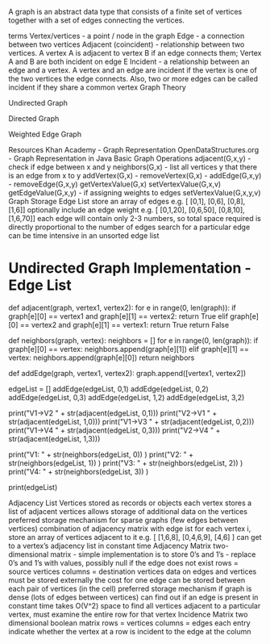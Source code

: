 A graph is an abstract data type that consists of a finite set of vertices together with a set of edges connecting the vertices.

terms
Vertex/vertices - a point / node in the graph
Edge - a connection between two vertices
Adjacent (coincident) - relationship between two vertices. A vertex A is adjacent to vertex B if an edge connects them; Vertex A and B are both incident on edge E
Incident - a relationship between an edge and a vertex. A vertex and an edge are incident if the vertex is one of the two vertices the edge connects. Also, two or more edges can be called incident if they share a common vertex
Graph Theory

Undirected Graph

Directed Graph

Weighted Edge Graph

Resources
Khan Academy - Graph Representation
OpenDataStructures.org - Graph Representation in Java
Basic Graph Operations
adjacent(G,x,y) - check if edge between x and y
neighbors(G,x) - list all vertices y that there is an edge from x to y
addVertex(G,x) -
removeVertex(G,x) -
addEdge(G,x,y) -
removeEdge(G,x,y)
getVertexValue(G,x)
setVertexValue(G,x,v)
getEdgeValue(G,x,y) - if assigning weights to edges
setVertexValue(G,x,y,v)
Graph Storage
Edge List
store an array of edges e.g.
 [ [0,1], [0,6], [0,8], [1,6]]
optionally include an edge weight e.g.
 [ [0,1,20], [0,6,50], [0,8,10], [1,6,70]]
each edge will contain only 2-3 numbers, so total space required is directly proportional to the number of edges
search for a particular edge can be time intensive in an unsorted edge list
# Undirected Graph Implementation - Edge List
def adjacent(graph, vertex1, vertex2):
    for e in range(0, len(graph)):
        if graph[e][0] == vertex1 and graph[e][1] == vertex2:
            return True
        elif graph[e][0] == vertex2 and graph[e][1] == vertex1:
            return True
    return False

def neighbors(graph, vertex):
    neighbors = []
    for e in range(0, len(graph)):
        if graph[e][0] == vertex:
            neighbors.append(graph[e][1])
        elif graph[e][1] == vertex:
            neighbors.append(graph[e][0])
    return neighbors

def addEdge(graph, vertex1, vertex2):
    graph.append([vertex1, vertex2])

edgeList = []
addEdge(edgeList, 0,1)
addEdge(edgeList, 0,2)
addEdge(edgeList, 0,3)
addEdge(edgeList, 1,2)
addEdge(edgeList, 3,2)

print("V1->V2 " + str(adjacent(edgeList, 0,1)))
print("V2->V1 " + str(adjacent(edgeList, 1,0)))
print("V1->V3 " + str(adjacent(edgeList, 0,2)))
print("V1->V4 " + str(adjacent(edgeList, 0,3)))
print("V2->V4 " + str(adjacent(edgeList, 1,3)))

print("V1: " + str(neighbors(edgeList, 0)) )
print("V2: " + str(neighbors(edgeList, 1)) )
print("V3: " + str(neighbors(edgeList, 2)) )
print("V4: " + str(neighbors(edgeList, 3)) )

print(edgeList)

Adjacency List
Vertices stored as records or objects
each vertex stores a list of adjacent vertices
allows storage of additional data on the vertices
preferred storage mechanism for sparse graphs (few edges between vertices)
combination of adjacency matrix with edge ist
for each vertex i, store an array of vertices adjacent to it e.g.
[ [1,6,8],
  [0,4,6,9],
  [4,6] ]
can get to a vertex’s adjacency list in constant time
Adjacency Matrix
two-dimensional matrix - simple implementation is to store 0’s and 1’s - replace 0’s and 1’s with values, possibly null if the edge does not exist
rows = source vertices
columns = destination vertices
data on edges and vertices must be stored externally
the cost for one edge can be stored between each pair of vertices (in the cell)
preferred storage mechanism if graph is dense (lots of edges between vertices)
can find out if an edge is present in constant time
takes O(V^2) space
to find all vertices adjacent to a particular vertex, must examine the entire row for that vertex
Incidence Matrix
two dimensional boolean matrix
rows = vertices
columns = edges
each entry indicate whether the vertex at a row is incident to the edge at the column
